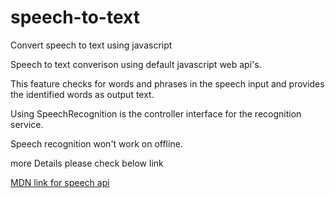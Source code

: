 # speech-to-text
Convert speech to text using javascript 

Speech to text converison using default javascript web api's.

This feature checks for words and phrases in the speech input and provides the identified words as output text.

Using SpeechRecognition is the controller interface for the recognition service.

Speech recognition won't work on offline.

more Details please check below link

[MDN link for speech api](https://developer.mozilla.org/en-US/docs/Web/API/SpeechRecognition)
